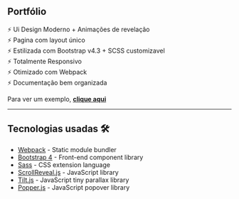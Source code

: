 ##  Portfólio

⚡️ Ui Design Moderno + Animações de revelação\
⚡️ Pagina com layout único  \
⚡️ Estilizada com Bootstrap v4.3 + SCSS customizavel\
⚡️ Totalmente Responsivo\
⚡️ Otimizado com Webpack\
⚡️ Documentação bem organizada

Para ver um exemplo, **[clique aqui](https://cobidev.com/)**

---

## Tecnologias usadas 🛠️

- [Webpack](https://webpack.js.org/concepts/) - Static module bundler
- [Bootstrap 4](https://getbootstrap.com/docs/4.3/getting-started/introduction/) - Front-end component library
- [Sass](https://sass-lang.com/documentation) - CSS extension language
- [ScrollReveal.js](https://scrollrevealjs.org/) - JavaScript library
- [Tilt.js](https://gijsroge.github.io/tilt.js/) - JavaScript tiny parallax library
- [Popper.js](https://popper.js.org/) - JavaScript popover library
